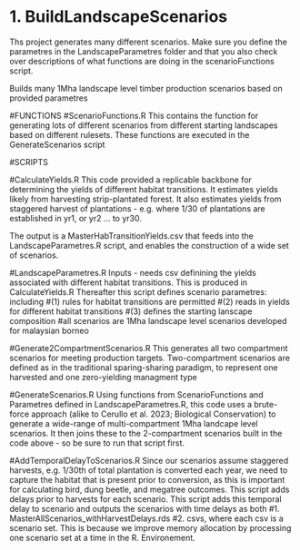 # 1. BuildLandscapeScenarios
Ths project generates many different scenarios. Make sure you define the parametres in the LandscapeParametres folder and that you also check over descriptions of what functions are doing in the 
scenarioFunctions script. 


Builds many 1Mha landscape level timber production scenarios based on provided parametres 


#FUNCTIONS
#ScenarioFunctions.R 
This contains the function for generating lots of different scenarios from different starting landscapes based on different rulesets. These functions are executed in the GenerateScenarios script



#SCRIPTS 

#CalculateYields.R 
This code provided a replicable backbone for determining the yields of different habitat transitions. 
It estimates yields likely from harvesting strip-plantated forest. 
It also estimates yields from staggered harvest of plantations - e.g. where 1/30 of plantations are established in yr1, or yr2 ... to yr30. 

The output is a MasterHabTransitionYields.csv that feeds into the LandscapeParametres.R script, and enables the construction of a wide set of scenarios. 

#LandscapeParametres.R
Inputs - needs csv definining the yields associated with different habitat transitions.
This is produced in CalculateYields.R
Thereafter this script defines scenario  parametres: 
including
#(1) rules for habitat transitions are permitted
#(2) reads in yields for different habitat transitions 
#(3) defines the starting lanscape composition 
#all scenarios are 1Mha landscape level scenarios developed for malaysian borneo 

#Generate2CompartmentScenarios.R
This generates all two compartment scenarios for meeting production targets. Two-compartment scenarios 
are defined as in the traditional sparing-sharing paradigm, to represent one harvested and one zero-yielding managment type


#GenerateScenarios.R
Using functions from ScenarioFunctions and Parametres defined in LandscapeParametres.R, this code uses a brute-force approach (alike to Cerullo et al. 2023; Biological Conservation) to generate a wide-range of multi-compartment 1Mha landcape level scenarios. It then joins these to the 2-compartment scenarios built in the code above - so be sure to run that script first. 

#AddTemporalDelayToScenarios.R 
Since our scenarios assume staggered harvests, e.g. 1/30th of total plantation is converted each year, we need to capture the habitat that is present prior to conversion, as this is important for calculating bird, dung beetle, and megatree outcomes. This script adds delays prior to harvests for each scenario. This script adds this temporal delay to scenario and outputs the scenarios with time delays as both 
#1. MasterAllScenarios_withHarvestDelays.rds
#2. csvs, where each csv is a scenario set. This is because we improve memory allocation by processing one scenario set at a time in the R. Environement. 

